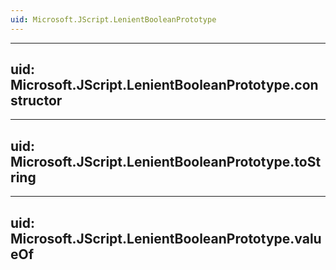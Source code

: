 ```yaml
---
uid: Microsoft.JScript.LenientBooleanPrototype
---
```


---
uid: Microsoft.JScript.LenientBooleanPrototype.constructor
---

---
uid: Microsoft.JScript.LenientBooleanPrototype.toString
---

---
uid: Microsoft.JScript.LenientBooleanPrototype.valueOf
---
